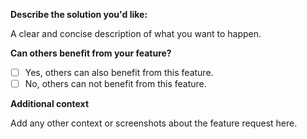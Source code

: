 **Describe the solution you'd like:**

A clear and concise description of what you want to happen.

**Can others benefit from your feature?**
- [ ] Yes, others can also benefit from this feature.
- [ ] No, others can not benefit from this feature.

**Additional context**

Add any other context or screenshots about the feature request here.

